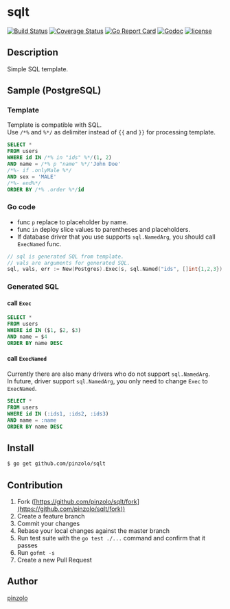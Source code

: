 # sqlt

[![Build Status](https://travis-ci.org/pinzolo/sqlt.png)](http://travis-ci.org/pinzolo/sqlt)
[![Coverage Status](https://coveralls.io/repos/github/pinzolo/sqlt/badge.svg?branch=master)](https://coveralls.io/github/pinzolo/sqlt?branch=master)
[![Go Report Card](https://goreportcard.com/badge/github.com/pinzolo/sqlt)](https://goreportcard.com/report/github.com/pinzolo/sqlt)
[![Godoc](http://img.shields.io/badge/godoc-reference-blue.svg)](https://godoc.org/github.com/pinzolo/sqlt)
[![license](http://img.shields.io/badge/license-MIT-blue.svg)](https://raw.githubusercontent.com/pinzolo/sqlt/master/LICENSE)

## Description

Simple SQL template.

## Sample (PostgreSQL)

### Template

Template is compatible with SQL.  
Use `/*%` and `%*/` as delimiter instead of `{{` and `}}` for processing template.

```sql
SELECT *
FROM users
WHERE id IN /*% in "ids" %*/(1, 2)
AND name = /*% p "name" %*/'John Doe'
/*%- if .onlyMale %*/
AND sex = 'MALE'
/*%- end%*/
ORDER BY /*% .order %*/id
```

### Go code

* func `p` replace to placeholder by name.
* func `in` deploy slice values to parentheses and placeholders.
* If database driver that you use supports `sql.NamedArg`, you should call `ExecNamed` func.

```go
// sql is generated SQL from template.
// vals are arguments for generated SQL.
sql, vals, err := New(Postgres).Exec(s, sql.Named("ids", []int{1,2,3}), sql.Named("order", "name DESC"), sql.Named("onlyMale", false), sql.Named("name", "Alex"))
```

### Generated SQL

#### call `Exec`

```sql
SELECT *
FROM users
WHERE id IN ($1, $2, $3)
AND name = $4
ORDER BY name DESC
```

#### call `ExecNamed`

Currently there are also many drivers who do not support `sql.NamedArg`.  
In future, driver support `sql.NamedArg`, you only need to change `Exec` to `ExecNamed`.

```sql
SELECT *
FROM users
WHERE id IN (:ids1, :ids2, :ids3)
AND name = :name
ORDER BY name DESC
```

## Install

```bash
$ go get github.com/pinzolo/sqlt
```

## Contribution

1. Fork ([https://github.com/pinzolo/sqlt/fork](https://github.com/pinzolo/sqlt/fork))
1. Create a feature branch
1. Commit your changes
1. Rebase your local changes against the master branch
1. Run test suite with the `go test ./...` command and confirm that it passes
1. Run `gofmt -s`
1. Create a new Pull Request

## Author

[pinzolo](https://github.com/pinzolo)
